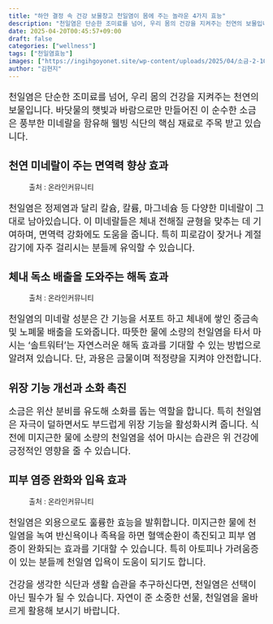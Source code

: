 ```yaml
---
title: "하얀 결정 속 건강 보물창고 천일염이 몸에 주는 놀라운 4가지 효능"
description: "천일염은 단순한 조미료를 넘어, 우리 몸의 건강을 지켜주는 천연의 보물입니다. 바닷물의 햇빛과 바람으로만 만들어진 이 순수한 소금은 풍부한 미네랄을 함유해 웰빙 식단의 핵심 재료로 주목 받고 있습니다."
date: 2025-04-20T00:45:57+09:00
draft: false
categories: ["wellness"]
tags: ["천일염효능"]
images: ["https://ingihgoyonet.site/wp-content/uploads/2025/04/소금-2-1024x683.jpg", "https://ingihgoyonet.site/wp-content/uploads/2025/04/팔가려움-1024x683.png", "https://ingihgoyonet.site/wp-content/uploads/2025/04/천일염반식-1024x683.png"]
author: "김현지"
---
```


<p style="font-size:18px">천일염은 단순한 조미료를 넘어, 우리 몸의 건강을 지켜주는 천연의 보물입니다. 바닷물의 햇빛과 바람으로만 만들어진 이 순수한 소금은 풍부한 미네랄을 함유해 웰빙 식단의 핵심 재료로 주목 받고 있습니다.</p> <h2 >천연 미네랄이 주는 면역력 향상 효과</h2> <figure ><img src="https://ingihgoyonet.site/wp-content/uploads/2025/04/소금-2-1024x683.jpg" alt="" style="aspect-ratio:16/9;object-fit:cover"/><figcaption >출처 : 온라인커뮤니티</figcaption></figure> <p style="font-size:18px">천일염은 정제염과 달리 칼슘, 칼륨, 마그네슘 등 다양한 미네랄이 그대로 남아있습니다. 이 미네랄들은 체내 전해질 균형을 맞추는 데 기여하며, 면역력 강화에도 도움을 줍니다. 특히 피로감이 잦거나 계절 감기에 자주 걸리시는 분들께 유익할 수 있습니다.</p> <h2 >체내 독소 배출을 도와주는 해독 효과</h2> <figure ><img src="https://ingihgoyonet.site/wp-content/uploads/2025/04/팔가려움-1024x683.png" alt="" style="aspect-ratio:16/9;object-fit:cover"/><figcaption >출처 : 온라인커뮤니티</figcaption></figure> <p style="font-size:18px">천일염의 미네랄 성분은 간 기능을 서포트 하고 체내에 쌓인 중금속 및 노폐물 배출을 도와줍니다. 따뜻한 물에 소량의 천일염을 타서 마시는 ‘솔트워터’는 자연스러운 해독 효과를 기대할 수 있는 방법으로 알려져 있습니다. 단, 과용은 금물이며 적정량을 지켜야 안전합니다.</p> <h2 >위장 기능 개선과 소화 촉진</h2> <p style="font-size:18px">소금은 위산 분비를 유도해 소화를 돕는 역할을 합니다. 특히 천일염은 자극이 덜하면서도 부드럽게 위장 기능을 활성화시켜 줍니다. 식전에 미지근한 물에 소량의 천일염을 섞어 마시는 습관은 위 건강에 긍정적인 영향을 줄 수 있습니다.</p> <h2 >피부 염증 완화와 입욕 효과</h2> <figure ><img src="https://ingihgoyonet.site/wp-content/uploads/2025/04/천일염반식-1024x683.png" alt="" style="aspect-ratio:16/9;object-fit:cover"/><figcaption >출처 : 온라인커뮤니티</figcaption></figure> <p style="font-size:18px">천일염은 외용으로도 훌륭한 효능을 발휘합니다. 미지근한 물에 천일염을 녹여 반신욕이나 족욕을 하면 혈액순환이 촉진되고 피부 염증이 완화되는 효과를 기대할 수 있습니다. 특히 아토피나 가려움증이 있는 분들께 천일염 입욕이 도움이 되기도 합니다.</p> <p style="font-size:18px">건강을 생각한 식단과 생활 습관을 추구하신다면, 천일염은 선택이 아닌 필수가 될 수 있습니다. 자연이 준 소중한 선물, 천일염을 올바르게 활용해 보시기 바랍니다.</p>